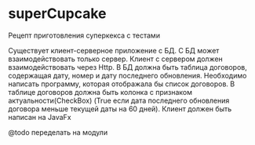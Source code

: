 # superCupcake
Рецепт приготовления суперкекса с тестами

Существует клиент-серверное приложение с БД. С БД может взаимодействовать только сервер. Клиент с сервером должен взаимодействовать через Http. В БД должна быть таблица договоров, содержащая дату, номер и дату последнего обновления.
Необходимо написать программу, которая отображала бы список договоров. В таблице договоров должна быть колонка с признаком актуальности(CheckBox) (True если дата последнего обновления договора меньше текущей даты на 60 дней).
Клиент должен быть написан на JavaFx

@todo переделать на модули
